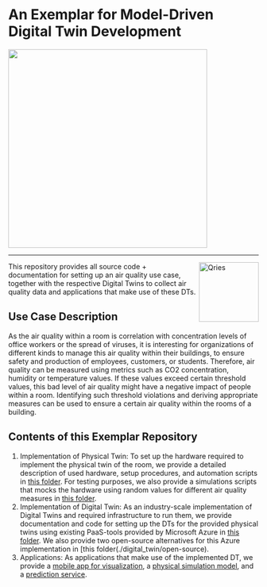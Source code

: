 # An Exemplar for Model-Driven Digital Twin Development

<img align="Center" src="https://www.cdg.ac.at/typo3conf/ext/rockit_theme/Resources/Public/images/Logo.png" width= 400/> 

--------------------------------------
<a href="https://cdl-mint.se.jku.at/" >
<img alt="Qries" align="Right" src="https://cdl-mint.se.jku.at/wp-content/uploads/2019/04/CDL-MINT.png"
width=120" height="120">
</a>

This repository provides all source code + documentation for setting up an air quality use case, together with the respective Digital Twins to collect air quality data and applications that make use of these DTs.
                       
## Use Case Description
As the air quality within a room is correlation with concentration levels of office workers or the spread of viruses, it is interesting for organizations of different kinds to manage this air quality within their buildings, to ensure safety and production of employees, customers, or students. Therefore, air quality can be measured using metrics such as CO2 concentration, humidity or temperature values. If these values exceed certain threshold values, this bad level of air quality might have a negative impact of people within a room. Identifying such threshold violations and deriving appropriate measures can be used to ensure a certain air quality within the rooms of a building.

## Contents of this Exemplar Repository
1. Implementation of Physical Twin: To set up the hardware required to implement the physical twin of the room, we provide a detailed description of used hardware, setup procedures, and automation scripts in [this folder](./physical_twin/hardware_setup). For testing purposes, we also provide a simulations scripts that mocks the hardware using random values for different air quality measures in [this folder](./physical_twin/simulated_hardware).
2. Implementation of Digital Twin: As an industry-scale implementation of Digital Twins and required infrastructure to run them, we provide documentation and code for setting up the DTs for the provided physical twins using existing PaaS-tools provided by Microsoft Azure in [this folder](./digital_twin/azure). We also provide two open-source alternatives for this Azure implementation in [this folder(./digital_twin/open-source).
3. Applications: As applications that make use of the implemented DT, we provide a [mobile app for visualization](./applications/visualisation), a [physical simulation model](./applications/physical_modelling), and a [prediction service](./applications/machine_learning). 
